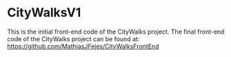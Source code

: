 # CityWalksV1
This is the initial front-end code of the CityWalks project. 
The final front-end code of the CityWalks project can be found at: https://github.com/MathiasJFejes/CityWalksFrontEnd
